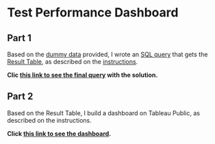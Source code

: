 # Test Performance Dashboard

## Part 1

Based on the [dummy data](https://github.com/FranciscoGalan/michael_page_test/blob/main/Dummy%20data%20for%20test%20PS%20analytic.xlsx) provided, I wrote an [SQL query](https://github.com/FranciscoGalan/michael_page_test/blob/main/Solution_query.sql) that gets the [Result Table](https://github.com/FranciscoGalan/michael_page_test/blob/main/result_table.csv), as described on the [instructions](https://github.com/FranciscoGalan/michael_page_test/blob/main/Improvado%20test%20for%20PS%20analyst%20(1)%20(1).docx).

**Clic [this link to see the final query](https://github.com/FranciscoGalan/michael_page_test/blob/main/Solution_query.sql) with the solution.**



## Part 2

Based on the Result Table, I build a dashboard on Tableau Public, as described on the instructions. 

**Click [this link to see the dashboard](https://public.tableau.com/app/profile/francisco.galan/viz/TestPerformanceDashboard/Dashboard).**